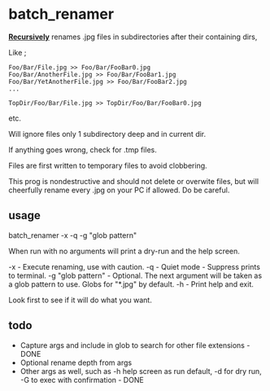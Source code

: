 # batch_renamer

**<ins>Recursively</ins>** renames .jpg files in subdirectories after their containing dirs,

Like ;

```
Foo/Bar/File.jpg >> Foo/Bar/FooBar0.jpg
Foo/Bar/AnotherFile.jpg >> Foo/Bar/FooBar1.jpg
Foo/Bar/YetAnotherFile.jpg >> Foo/Bar/FooBar2.jpg
...

TopDir/Foo/Bar/File.jpg >> TopDir/Foo/Bar/FooBar0.jpg 
```
etc.

Will ignore files only 1 subdirectory deep and in current dir.

If anything goes wrong, check for .tmp files. 

Files are first written to temporary files to avoid clobbering. 

This prog is nondestructive and should not delete or overwite files, but will cheerfully rename every .jpg on your PC if allowed. Do be careful.

## usage


batch_renamer -x -q -g "glob pattern" 


When run with no arguments will print a dry-run and the help screen.

-x                - Execute renaming, use with caution.
-q                - Quiet mode - Suppress prints to terminal.
-g "glob pattern" - Optional. The next argument will be taken as a glob pattern to use. Globs for "*.jpg" by default.
-h                - Print help and exit.

Look first to see if it will do what you want.

## todo 
* Capture args and include in glob to search for other file extensions - DONE
* Optional rename depth from args
* Other args as well, such as -h help screen as run default, -d for dry run, -G to exec with confirmation - DONE